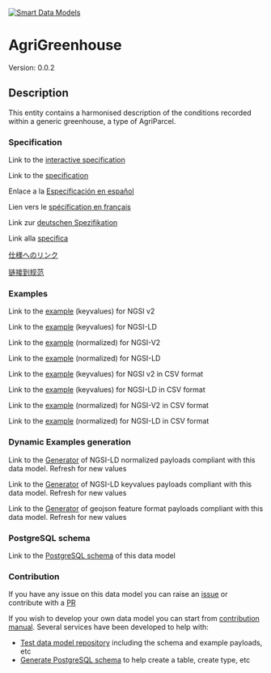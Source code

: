 [![Smart Data Models](https://smartdatamodels.org/wp-content/uploads/2022/01/SmartDataModels_logo.png "Logo")](https://smartdatamodels.org)
# AgriGreenhouse
Version: 0.0.2

## Description 

This entity contains a harmonised description of the conditions recorded within a generic greenhouse, a type of AgriParcel.
### Specification

Link to the [interactive specification](https://swagger.lab.fiware.org/?url=https://smart-data-models.github.io/dataModel.Agrifood/AgriGreenhouse/swagger.yaml)

Link to the [specification](https://github.com/smart-data-models/dataModel.Agrifood/blob/master/AgriGreenhouse/doc/spec.md)

Enlace a la [Especificación en español](https://github.com/smart-data-models/dataModel.Agrifood/blob/master/AgriGreenhouse/doc/spec_ES.md)

Lien vers le [spécification en français](https://github.com/smart-data-models/dataModel.Agrifood/blob/master/AgriGreenhouse/doc/spec_FR.md)

Link zur [deutschen Spezifikation](https://github.com/smart-data-models/dataModel.Agrifood/blob/master/AgriGreenhouse/doc/spec_DE.md)

Link alla [specifica](https://github.com/smart-data-models/dataModel.Agrifood/blob/master/AgriGreenhouse/doc/spec_IT.md)

[仕様へのリンク](https://github.com/smart-data-models/dataModel.Agrifood/blob/master/AgriGreenhouse/doc/spec_JA.md)

[链接到规范](https://github.com/smart-data-models/dataModel.Agrifood/blob/master/AgriGreenhouse/doc/spec_ZH.md)
### Examples

Link to the [example](https://smart-data-models.github.io/dataModel.Agrifood/AgriGreenhouse/examples/example.json) (keyvalues) for NGSI v2

Link to the [example](https://smart-data-models.github.io/dataModel.Agrifood/AgriGreenhouse/examples/example.jsonld) (keyvalues) for NGSI-LD

Link to the [example](https://smart-data-models.github.io/dataModel.Agrifood/AgriGreenhouse/examples/example-normalized.json) (normalized) for NGSI-V2

Link to the [example](https://smart-data-models.github.io/dataModel.Agrifood/AgriGreenhouse/examples/example-normalized.jsonld) (normalized) for NGSI-LD

Link to the [example](https://smart-data-models.github.io/dataModel.Agrifood/AgriGreenhouse/examples/example.json.csv) (keyvalues) for NGSI v2 in CSV format

Link to the [example](https://smart-data-models.github.io/dataModel.Agrifood/AgriGreenhouse/examples/example.jsonld.csv) (keyvalues) for NGSI-LD in CSV format

Link to the [example](https://smart-data-models.github.io/dataModel.Agrifood/AgriGreenhouse/examples/example-normalized.json.csv) (normalized) for NGSI-V2 in CSV format

Link to the [example](https://smart-data-models.github.io/dataModel.Agrifood/AgriGreenhouse/examples/example-normalized.jsonld.csv) (normalized) for NGSI-LD in CSV format
### Dynamic Examples generation

Link to the [Generator](https://smartdatamodels.org/extra/ngsi-ld_generator.php?schemaUrl=https://raw.githubusercontent.com/smart-data-models/dataModel.Agrifood/master/AgriGreenhouse/schema.json&email=info@smartdatamodels.org) of NGSI-LD normalized payloads compliant with this data model. Refresh for new values

Link to the [Generator](https://smartdatamodels.org/extra/ngsi-ld_generator_keyvalues.php?schemaUrl=https://raw.githubusercontent.com/smart-data-models/dataModel.Agrifood/master/AgriGreenhouse/schema.json&email=info@smartdatamodels.org) of NGSI-LD keyvalues payloads compliant with this data model. Refresh for new values

Link to the [Generator](https://smartdatamodels.org/extra/geojson_features_generator.php?schemaUrl=https://raw.githubusercontent.com/smart-data-models/dataModel.Agrifood/master/AgriGreenhouse/schema.json&email=info@smartdatamodels.org) of geojson feature format payloads compliant with this data model. Refresh for new values
### PostgreSQL schema

Link to the [PostgreSQL schema](https://smart-data-models.github.io/dataModel.Agrifood/AgriGreenhouse/schema.sql) of this data model
### Contribution

 If you have any issue on this data model you can raise an [issue](https://github.com/smart-data-models/dataModel.Agrifood/issues)  or contribute with a [PR](https://github.com/smart-data-models/dataModel.Agrifood/pulls)

 If you wish to develop your own data model you can start from [contribution manual](https://bit.ly/contribution_manual). Several services have been developed to help with: 
 - [Test data model repository](https://smartdatamodels.org/index.php/data-models-contribution-api/) including the schema and example payloads, etc
 - [Generate PostgreSQL schema](https://smartdatamodels.org/index.php/sql-service/) to help create a table, create type, etc